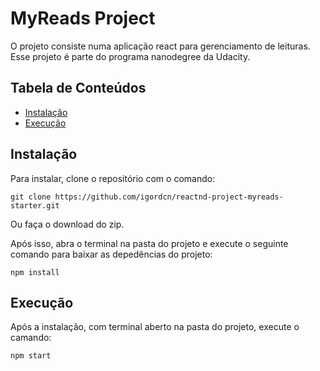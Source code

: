 # MyReads Project

O projeto consiste numa aplicação react para gerenciamento de leituras. Esse projeto é parte do programa nanodegree da Udacity.

## Tabela de Conteúdos

- [Instalação](#instalação)
- [Execução](#execução)

## Instalação

Para instalar, clone o repositório com o comando:
```
git clone https://github.com/igordcn/reactnd-project-myreads-starter.git
```
Ou faça o download do zip.

Após isso, abra o terminal na pasta do projeto e execute o seguinte comando para baixar as depedências do projeto:
```
npm install
```

## Execução

Após a instalação, com terminal aberto na pasta do projeto, execute o camando:
```
npm start
```